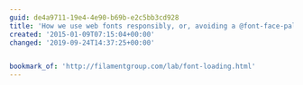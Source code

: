 ```yaml
---
guid: de4a9711-19e4-4e90-b69b-e2c5bb3cd928
title: 'How we use web fonts responsibly, or, avoiding a @font-face-palm'
created: '2015-01-09T07:15:04+00:00'
changed: '2019-09-24T14:37:25+00:00'


bookmark_of: 'http://filamentgroup.com/lab/font-loading.html'
---
```




